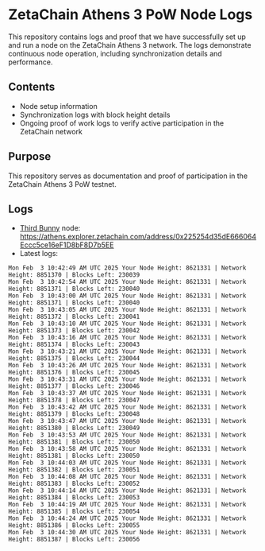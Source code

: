 # ZetaChain Athens 3 PoW Node Logs
This repository contains logs and proof that we have successfully set up and run a node on the ZetaChain Athens 3 network. The logs demonstrate continuous node operation, including synchronization details and performance.

## Contents
- Node setup information
- Synchronization logs with block height details
- Ongoing proof of work logs to verify active participation in the ZetaChain network

## Purpose
This repository serves as documentation and proof of participation in the ZetaChain Athens 3 PoW testnet.

## Logs

- [Third Bunny](https://thirdbunny.xyz/) node: https://athens.explorer.zetachain.com/address/0x225254d35dE666064Eccc5ce16eF1D8bF8D7b5EE
- Latest logs:
```
Mon Feb  3 10:42:49 AM UTC 2025 Your Node Height: 8621331 | Network Height: 8851370 | Blocks Left: 230039
Mon Feb  3 10:42:54 AM UTC 2025 Your Node Height: 8621331 | Network Height: 8851371 | Blocks Left: 230040
Mon Feb  3 10:43:00 AM UTC 2025 Your Node Height: 8621331 | Network Height: 8851371 | Blocks Left: 230040
Mon Feb  3 10:43:05 AM UTC 2025 Your Node Height: 8621331 | Network Height: 8851372 | Blocks Left: 230041
Mon Feb  3 10:43:10 AM UTC 2025 Your Node Height: 8621331 | Network Height: 8851373 | Blocks Left: 230042
Mon Feb  3 10:43:16 AM UTC 2025 Your Node Height: 8621331 | Network Height: 8851374 | Blocks Left: 230043
Mon Feb  3 10:43:21 AM UTC 2025 Your Node Height: 8621331 | Network Height: 8851375 | Blocks Left: 230044
Mon Feb  3 10:43:26 AM UTC 2025 Your Node Height: 8621331 | Network Height: 8851376 | Blocks Left: 230045
Mon Feb  3 10:43:31 AM UTC 2025 Your Node Height: 8621331 | Network Height: 8851377 | Blocks Left: 230046
Mon Feb  3 10:43:37 AM UTC 2025 Your Node Height: 8621331 | Network Height: 8851378 | Blocks Left: 230047
Mon Feb  3 10:43:42 AM UTC 2025 Your Node Height: 8621331 | Network Height: 8851379 | Blocks Left: 230048
Mon Feb  3 10:43:47 AM UTC 2025 Your Node Height: 8621331 | Network Height: 8851380 | Blocks Left: 230049
Mon Feb  3 10:43:53 AM UTC 2025 Your Node Height: 8621331 | Network Height: 8851381 | Blocks Left: 230050
Mon Feb  3 10:43:58 AM UTC 2025 Your Node Height: 8621331 | Network Height: 8851381 | Blocks Left: 230050
Mon Feb  3 10:44:03 AM UTC 2025 Your Node Height: 8621331 | Network Height: 8851382 | Blocks Left: 230051
Mon Feb  3 10:44:08 AM UTC 2025 Your Node Height: 8621331 | Network Height: 8851383 | Blocks Left: 230052
Mon Feb  3 10:44:14 AM UTC 2025 Your Node Height: 8621331 | Network Height: 8851384 | Blocks Left: 230053
Mon Feb  3 10:44:19 AM UTC 2025 Your Node Height: 8621331 | Network Height: 8851385 | Blocks Left: 230054
Mon Feb  3 10:44:24 AM UTC 2025 Your Node Height: 8621331 | Network Height: 8851386 | Blocks Left: 230055
Mon Feb  3 10:44:30 AM UTC 2025 Your Node Height: 8621331 | Network Height: 8851387 | Blocks Left: 230056
```
